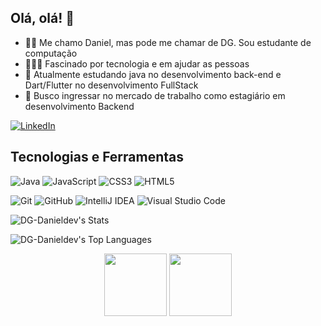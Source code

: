 ## Olá, olá! 👋

- 🙋🏾 Me chamo Daniel, mas pode me chamar de DG. Sou estudante de computação
- 🧑🏾‍💻 Fascinado por tecnologia e em ajudar as pessoas
- 🌱 Atualmente estudando java no desenvolvimento back-end e Dart/Flutter no desenvolvimento FullStack
- 🎯 Busco ingressar no mercado de trabalho como estagiário em desenvolvimento Backend
  
[![LinkedIn](https://img.shields.io/badge/linkedin-%230077B5.svg?style=for-the-badge&logo=linkedin&logoColor=white&link=https://www.linkedin.com/in/dg-danieldev/)](https://www.linkedin.com/in/DG-Danieldev)

## Tecnologias e Ferramentas

![Java](https://img.shields.io/badge/java-%23ED8B00.svg?style=for-the-badge&logo=openjdk&logoColor=white)
![JavaScript](https://img.shields.io/badge/javascript-%23323330.svg?style=for-the-badge&logo=javascript&logoColor=%23F7DF1E)
![CSS3](https://img.shields.io/badge/CSS3-1572B6?style=for-the-badge&logo=css3&logoColor=white)
![HTML5](https://img.shields.io/badge/HTML5-E34F26?style=for-the-badge&logo=html5&logoColor=white)

![Git](https://img.shields.io/badge/git-%23F05033.svg?style=for-the-badge&logo=git&logoColor=white)
![GitHub](https://img.shields.io/badge/github-%23121011.svg?style=for-the-badge&logo=github&logoColor=white)
![IntelliJ IDEA](https://img.shields.io/badge/IntelliJIDEA-000000.svg?style=for-the-badge&logo=intellij-idea&logoColor=white)
![Visual Studio Code](https://img.shields.io/badge/Visual%20Studio%20Code-0078d7.svg?style=for-the-badge&logo=visual-studio-code&logoColor=white)

![DG-Danieldev's Stats](https://github-readme-stats.vercel.app/api?username=DG-Danieldev&theme=tokyonight&show_icons=true&hide_border=true&count_private=true)

![DG-Danieldev's Top Languages](https://github-readme-stats.vercel.app/api/top-langs/?username=DG-Danieldev&theme=tokyonight&show_icons=true&hide_border=true&layout=compact)

<div align=center>
  
[<img src="https://hermes.dio.me/tracks/a039b34c-7aa8-4a3d-b765-07c8c837f67a.png" height=100 widht=100>](https://web.dio.me/track/santander-2024-backend-com-java/)
[<img src="https://hermes.dio.me/courses/badge/257b94f1-4e16-4a0d-b090-c5abc0183cc9.png" height="100" widht=100>](https://www.linkedin.com/in/DG-Danieldev)

</div>
